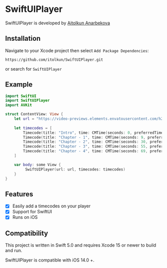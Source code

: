 # SwiftUIPlayer
SwiftUIPlayer is developed by [Aitolkun Anarbekova](https://www.linkedin.com/in/aitolkun/)

## Installation

Navigate to your Xcode project then select `Add Package Dependencies`:
```
https://github.com/itolkun/SwiftUIPlayer.git
```
or search for `SwiftUIPlayer`

## Example
```swift
import SwiftUI
import SwiftUIPlayer
import AVKit

struct ContentView: View {
    let url = "https://video-previews.elements.envatousercontent.com/h264-video-previews/315b5d0f-cca5-41c0-824f-e99e2dcfbe6d/40108191.mp4"
    
    let timecodes = [
        Timecode(title: "Intro", time: CMTime(seconds: 0, preferredTimescale: 1)),
        Timecode(title: "Chapter - 1", time: CMTime(seconds: 9, preferredTimescale: 1)),
        Timecode(title: "Chapter - 2", time: CMTime(seconds: 30, preferredTimescale: 1)),
        Timecode(title: "Chapter - 3", time: CMTime(seconds: 55, preferredTimescale: 1)),
        Timecode(title: "Chapter - 4", time: CMTime(seconds: 69, preferredTimescale: 1))
    ]

    var body: some View {
         SwiftUIPlayer(url: url, timecodes: timecodes)
    }
}
```

## Features

- [x] Easily add a timecodes on your player
- [x] Support for SwiftUI
- [x] Runs on iOS

## Compatibility
This project is written in Swift 5.0 and requires Xcode 15 or newer to build and run.

SwiftUIPlayer is compatible with iOS 14.0 +.


























